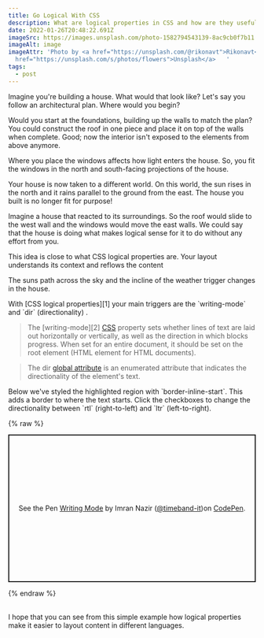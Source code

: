 ```yaml
---
title: Go Logical With CSS
description: What are logical properties in CSS and how are they useful?
date: 2022-01-26T20:48:22.691Z
imageSrc: https://images.unsplash.com/photo-1582794543139-8ac9cb0f7b11
imageAlt: image
imageAttr: 'Photo by <a href="https://unsplash.com/@rikonavt">Rikonavt</a> on <a
  href="https://unsplash.com/s/photos/flowers">Unsplash</a>   '
tags:
  - post
---
```

Imagine you're building a house. What would that look like? Let's say you follow an architectural plan. Where would you begin?

Would you start at the foundations, building up the walls to match the plan? You could construct the roof in one piece and place it on top of the walls when complete. Good; now the interior isn't exposed to the elements from above anymore.

Where you place the windows affects how light enters the house. So, you fit the windows in the north and south-facing projections of the house.

Your house is now taken to a different world. On this world, the sun rises in the north and it rains parallel to the ground from the east. The house you built is no longer fit for purpose!

Imagine a house that reacted to its surroundings. So the roof would slide to the west wall and the windows would move the east walls. We could say that the house is doing what makes logical sense for it to do without any effort from you.

This idea is close to what CSS logical properties are. Your layout understands its context and reflows the content

The suns path across the sky and the incline of the weather trigger changes in the house.

With \[CSS logical properties]\[1] your main triggers are the \`writing-mode\` and \`dir\` (directionality) .

> The \[writing-mode]\[2] [CSS](https://developer.mozilla.org/en-US/docs/Web/CSS) property sets whether lines of text are laid out horizontally or vertically, as well as the direction in which blocks progress. When set for an entire document, it should be set on the root element (HTML element for HTML documents).

> The dir [global attribute](https://developer.mozilla.org/en-US/docs/Web/HTML/Global_attributes) is an enumerated attribute that indicates the directionality of the element's text.

Below we've styled the highlighted region with \`border-inline-start\`. This adds a border to where the text starts. Click the checkboxes to change the directionality between \`rtl\` (right-to-left) and \`ltr\` (left-to-right).

{% raw %}
<p class="codepen" data-height="300" data-default-tab="html,result" data-slug-hash="xxPwgNp" data-user="timeband-it" style="height: 300px; box-sizing: border-box; display: flex; align-items: center; justify-content: center; border: 2px solid; margin: 1em 0; padding: 1em;">
<span>See the Pen <a href="https://codepen.io/timeband-it/pen/xxPwgNp">
Writing Mode</a> by Imran Nazir (<a href="https://codepen.io/timeband-it">@timeband-it</a>)on <a href="https://codepen.io">CodePen</a>.</span>
</p>

<script async src="https://cpwebassets.codepen.io/assets/embed/ei.js"></script>
{% endraw %}

<br>
I hope that you can see from this simple example how logical properties make it easier to layout content in different languages.

[1]: https://developer.mozilla.org/en-US/docs/Web/CSS/CSS_Logical_Properties ""
[2]: https://developer.mozilla.org/en-US/docs/Web/CSS/writing-mode "CSS logical properties"